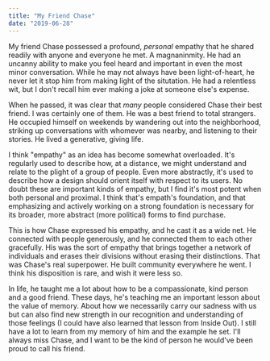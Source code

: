 ```yaml
---
title: "My Friend Chase"
date: "2019-06-28"
---
```


My friend Chase possessed a profound, _personal_ empathy that he shared readily with anyone and everyone he met. A magnaninmity. He had an uncanny ability to make you feel heard and important in even the most minor conversation. While he may not always have been light-of-heart, he never let it stop him from making light of the situtation. He had a relentless wit, but I don't recall him ever making a joke at someone else's expense.

When he passed, it was clear that _many_ people considered Chase their best friend. I was certainly one of them. He was a best friend to total strangers. He occupied himself on weekends by wandering out into the neighborhood, striking up conversations with whomever was nearby, and listening to their stories. He lived a generative, giving life.

I think "empathy" as an idea has become somewhat overloaded. It's regularly used to describe how, at a distance, we might understand and relate to the plight of a group of people. Even more abstractly, it's used to describe how a design should orient itself with respect to its users. No doubt these are important kinds of empathy, but I find it's most potent when both personal and proximal. I think that's empath's foundation, and that emphasizing and actively working on a strong foundation is necessary for its broader, more abstract (more political) forms to find purchase.

This is how Chase expressed his empathy, and he cast it as a wide net. He connected with people generously, and he connected them to each other gracefully. His was the sort of empathy that brings together a network of individuals and erases their divisions without erasing their distinctions. That was Chase's real superpower. He built community everywhere he went. I think his disposition is rare, and wish it were less so.

In life, he taught me a lot about how to be a compassionate, kind person and a good friend. These days, he's teaching me an important lesson about the value of memory. About how we necessarily carry our sadness with us but can also find new strength in our recognition and understanding of those feelings (I could have also learned that lesson from Inside Out). I still have a lot to learn from my memory of him and the example he set. I'll always miss Chase, and I want to be the kind of person he would've been proud to call his friend.
